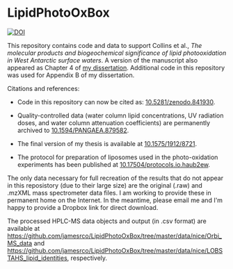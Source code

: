 # LipidPhotoOxBox
[![DOI](https://zenodo.org/badge/66294849.svg)](https://zenodo.org/badge/latestdoi/66294849)

This repository contains code and data to support Collins et al., *The molecular products and biogeochemical significance of lipid photooxidation in West Antarctic surface waters*. A version of the manuscript also appeared as Chapter 4 of [my dissertation](http://dx.doi.org/10.1575/1912/8721). Additional code in this repository was used for Appendix B of my dissertation.

Citations and references:

* Code in this repository can now be cited as: [10.5281/zenodo.841930](https://doi.org/10.5281/zenodo.841930).

* Quality-controlled data (water column lipid concentrations, UV radiation doses, and water column attenuation coefficients) are permanently archived to [10.1594/PANGAEA.879582](https://doi.org/10.1594/PANGAEA.879582).

* The final version of my thesis is available at [10.1575/1912/8721](https://doi.org/10.1575/1912/8721).

* The protocol for preparation of liposomes used in the photo-oxidation experiments has been published at [10.17504/protocols.io.haub2ew](https://doi.org/10.17504/protocols.io.haub2ew).

The only data necessary for full recreation of the results that do not appear in this reposistory (due to their large size) are the original (.raw) and .mzXML mass spectrometer data files. I am working to provide these in permanent home on the Internet. In the meantime, please email me and I'm happy to provide a Dropbox link for direct download.

The processed HPLC-MS data objects and output (in .csv format) are available at https://github.com/jamesrco/LipidPhotoOxBox/tree/master/data/nice/Orbi_MS_data and https://github.com/jamesrco/LipidPhotoOxBox/tree/master/data/nice/LOBSTAHS_lipid_identities, respectively.
